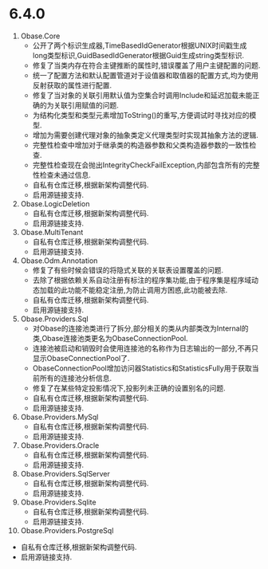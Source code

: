 # 6.4.0
1. Obase.Core
   - 公开了两个标识生成器,TimeBasedIdGenerator根据UNIX时间戳生成long类型标识,GuidBasedIdGenerator根据Guid生成string类型标识.
   - 修复了当类内存在符合主键推断的属性时,错误覆盖了用户主键配置的问题.
   - 统一了配置方法和默认配置管道对于设值器和取值器的配置方式,均为使用反射获取的属性进行配置.
   - 修复了当对象的关联引用默认值为空集合时调用Include和延迟加载未能正确的为关联引用赋值的问题.
   - 为结构化类型和类型元素增加ToString()的重写,方便调试时寻找对应的模型.
   - 增加为需要创建代理对象的抽象类定义代理类型时实现其抽象方法的逻辑.
   - 完整性检查中增加对于继承类的构造器参数和父类构造器参数的一致性检查.
   - 完整性检查现在会抛出IntegrityCheckFailException,内部包含所有的完整性检查未通过信息.
   - 自私有仓库迁移,根据新架构调整代码.
   - 启用源链接支持.
2. Obase.LogicDeletion
   - 自私有仓库迁移,根据新架构调整代码.
   - 启用源链接支持.
3. Obase.MultiTenant
   - 自私有仓库迁移,根据新架构调整代码.
   - 启用源链接支持.
4. Obase.Odm.Annotation
   - 修复了有些时候会错误的将隐式关联的关联表设置覆盖的问题.
   - 去除了根据依赖关系自动注册有标注的程序集功能,由于程序集是程序域动态加载的此功能不能稳定注册,为防止调用方困惑,此功能被去除.
   - 自私有仓库迁移,根据新架构调整代码.
   - 启用源链接支持.
5. Obase.Providers.Sql
   - 对Obase的连接池类进行了拆分,部分相关的类从内部类改为Internal的类,Obase连接池类更名为ObaseConnectionPool.
   - 连接池被启动和销毁时会使用连接池的名称作为日志输出的一部分,不再只显示ObaseConnectionPool了.
   - ObaseConnectionPool增加访问器Statistics和StatisticsFully用于获取当前所有的连接池分析信息.
   - 修复了在某些特定投影情况下,投影列未正确的设置别名的问题.
   - 自私有仓库迁移,根据新架构调整代码.
   - 启用源链接支持.
6. Obase.Providers.MySql
   - 自私有仓库迁移,根据新架构调整代码.
   - 启用源链接支持.
7. Obase.Providers.Oracle
   - 自私有仓库迁移,根据新架构调整代码.
   - 启用源链接支持.
8. Obase.Providers.SqlServer
   - 自私有仓库迁移,根据新架构调整代码.
   - 启用源链接支持.
9. Obase.Providers.Sqlite
   - 自私有仓库迁移,根据新架构调整代码.
   - 启用源链接支持.
10. Obase.Providers.PostgreSql
   - 自私有仓库迁移,根据新架构调整代码.
   - 启用源链接支持.